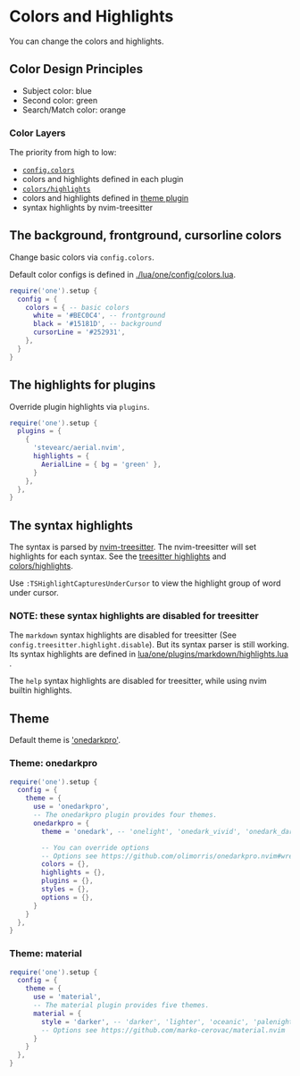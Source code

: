 # Colors and Highlights

You can change the colors and highlights.

## Color Design Principles

- Subject color: blue
- Second color: green
- Search/Match color: orange

### Color Layers

The priority from high to low:

- [`config.colors`](lua/one/config/colors.lua)
- colors and highlights defined in each plugin
- [`colors/highlights`](lua/one/plugins/colors/highlights.lua)
-  colors and highlights defined in [theme plugin](lua/one/plugins/themes/init.lua)
- syntax highlights by nvim-treesitter

## The background, frontground, cursorline colors

Change basic colors via `config.colors`.

Default color configs is defined in [./lua/one/config/colors.lua](./lua/one/config/colors.lua).

```lua
require('one').setup {
  config = {
    colors = { -- basic colors
      white = '#BEC0C4', -- frontground
      black = '#15181D', -- background
      cursorLine = '#252931',
    },
  }
}
```

## The highlights for plugins

Override plugin highlights via `plugins`.

```lua
require('one').setup {
  plugins = {
    {
      'stevearc/aerial.nvim',
      highlights = {
        AerialLine = { bg = 'green' },
      }
    },
  },
}
```

## The syntax highlights

The syntax is parsed by [nvim-treesitter](https://github.com/nvim-treesitter/nvim-treesitter). The nvim-treesitter will set highlights for each syntax. See the [treesitter highlights](../lua/one/plugins/treesitter/highlights.lua) and [colors/highlights](lua/one/plugins/colors/highlights.lua).

Use `:TSHighlightCapturesUnderCursor` to view the highlight group of word under cursor.

### NOTE: these syntax highlights are disabled for treesitter

The `markdown` syntax highlights are disabled for treesitter (See `config.treesitter.highlight.disable`).
But its syntax parser is still working.
Its syntax highlights are defined in [lua/one/plugins/markdown/highlights.lua](lua/one/plugins/markdown/highlights.lua) .

The `help` syntax highlights are disabled for treesitter, while using nvim builtin highlights.

## Theme

Default theme is ['onedarkpro'](./lua/one/plugins/themes/onedarkpro.lua).

### Theme: onedarkpro

```lua
require('one').setup {
  config = {
    theme = {
      use = 'onedarkpro',
      -- The onedarkpro plugin provides four themes.
      onedarkpro = {
        theme = 'onedark', -- 'onelight', 'onedark_vivid', 'onedark_dark'

        -- You can override options
        -- Options see https://github.com/olimorris/onedarkpro.nvim#wrench-configuration
        colors = {},
        highlights = {},
        plugins = {},
        styles = {},
        options = {},
      }
    }
  },
}
```

### Theme: material

```lua
require('one').setup {
  config = {
    theme = {
      use = 'material',
      -- The material plugin provides five themes.
      material = {
        style = 'darker', -- 'darker', 'lighter', 'oceanic', 'palenight' 'deep ocean'
        -- Options see https://github.com/marko-cerovac/material.nvim
      }
    }
  },
}
```

